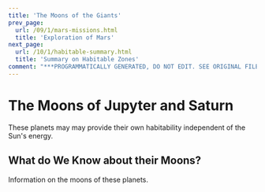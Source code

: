 ```yaml
---
title: 'The Moons of the Giants'
prev_page:
  url: /09/1/mars-missions.html
  title: 'Exploration of Mars'
next_page:
  url: /10/1/habitable-summary.html
  title: 'Summary on Habitable Zones'
comment: "***PROGRAMMATICALLY GENERATED, DO NOT EDIT. SEE ORIGINAL FILES IN /content***"
---
```

The Moons of Jupyter and Saturn
====================

These planets may may provide their own habitability independent of the Sun's energy.

## What do We Know about their Moons?

Information on the moons of these planets.



